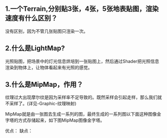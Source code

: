 
## 1.一个Terrain,分别贴3张，4张，5张地表贴图，渲染速度有什么区别？

没有区别，因为不管几张贴图只渲染一次。

## 2.什么是LightMap?

光照贴图，把场景中的灯光信息烘培到一张贴图上，然后通过Shader把光照信息渲染到物体上，让物体看起来有光照的感觉。

## 3.什么是MipMap，作用？

纹理过大出现摩尔纹是因为采样率不足导致的。既然采样会引起走样，那么我们就不采样了。(详见-Graphic-纹理映射)

MipMap就是由一张图去生成一系列的图，最终生成的一系列图以下面这种图像金字塔的方式存储起来，如下图MipMap图像金字塔。

优点：
缺点：